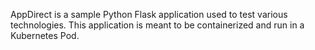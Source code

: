 AppDirect is a sample Python Flask application used to test various technologies. This application is meant to be containerized and run in a Kubernetes Pod.
